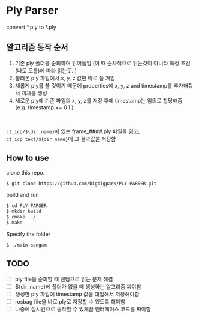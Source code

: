 # Ply Parser

convert *.ply to *.ply

## 알고리즘 동작 순서

1. 기존 ply 폴더를 순회하며 읽어들임 (이 때 순차적으로 읽는것이 아니라 특정 조건(나도 모름)에 따라 읽는듯..) <br/>
2. 불러온 ply 파일에서 x, y, z 값만 따로 쓸 거임 <br/>
3. 새롭게 ply를 쓸 것이기 때문에 properties에 x, y, z and timestamp를 추가해줘서 객체를 생성
4. 새로운 ply에 기존 파일의 x, y, z를 저장 후에 timestamp는 임의로 할당해줌 (e.g. timestamp += 0.1 ) <br/>

<br/>

`ct_icp/${dir_name}`에 있는 frame_####.ply 파일을 읽고, <br/>
`ct_icp_text/${dir_name}`에 그 결과값을 저장함 <br/>


## How to use

clone this repo. <br/>

~~~bash
$ git clone https://github.com/bigbigpark/PLY-PARSER.git
~~~

build and run

~~~bash
$ cd PLY-PARSER
$ mkdir build
$ cmake ../
$ make
~~~

Specify the folder <br/>

~~~bash
$ ./main sangam
~~~

## TODO
- [ ] ply file을 순회할 때 랜덤으로 읽는 문제 해결
- [ ] ${dir_name}에 폴더가 없을 때 생성하는 알고리즘 짜야함
- [ ] 생성한 ply 파일에 timestamp 값을 대입해서 저장해야함
- [ ] rosbag file을 바로 ply로 저장할 수 있도록 해야함
- [ ] 나중에 실시간으로 동작할 수 있게끔 인터페이스 코드를 짜야함
